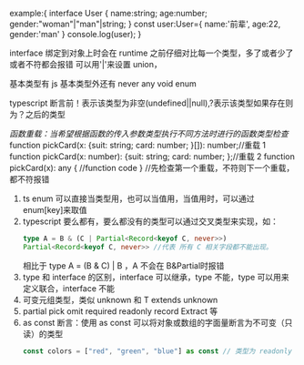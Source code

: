 example:{
interface User {
name:string;
age:number;
gender:"woman"|"man"|string;
}
const user:User={
name:'前辈',
age:22,
gender:'man'
}
console.log(user);
}

interface 绑定到对象上时会在 runtime 之前仔细对比每一个类型，多了或者少了或者不符都会报错
可以用'|'来设置 union，

基本类型有 js 基本类型外还有
never any void enum

typescript 断言前！表示该类型为非空(undefined||null),?表示该类型如果存在则为？之后的类型

_函数重载：当希望根据函数的传入参数类型执行不同方法时进行的函数类型检查_
function pickCard(x: {suit: string; card: number; }[]): number;//重载 1
function pickCard(x: number): {suit: string; card: number; };//重载 2
function pickCard(x): any {
//function code
}
//先检查第一个重载，不符则下一个重载，都不符报错

1. ts enum 可以直接当类型用，也可以当值用，当值用时，可以通过 enum[key]来取值
2. typescript 要么都有，要么都没有的类型可以通过交叉类型来实现，如：
   ```ts
   type A = B & (C | Partial<Record<keyof C, never>>)
   Partial<Record<keyof C, never>> //代表 所有 C 相关字段都不能出现。
   ```
   相比于 type A = (B & C) | B ，A 不会在 B&Partial<C>时报错
3. type 和 interface 的区别，interface 可以继承，type 不能，type 可以用来定义联合，interface 不能
4. 可变元组类型，类似 unknown 和 T extends unknown
5. partial pick omit required readonly record Extract 等
6. as const 断言：使用 as const 可以将对象或数组的字面量断言为不可变（只读）的类型
   ```ts
   const colors = ["red", "green", "blue"] as const // 类型为 readonly ["red", "green", "blue"]
   ```

